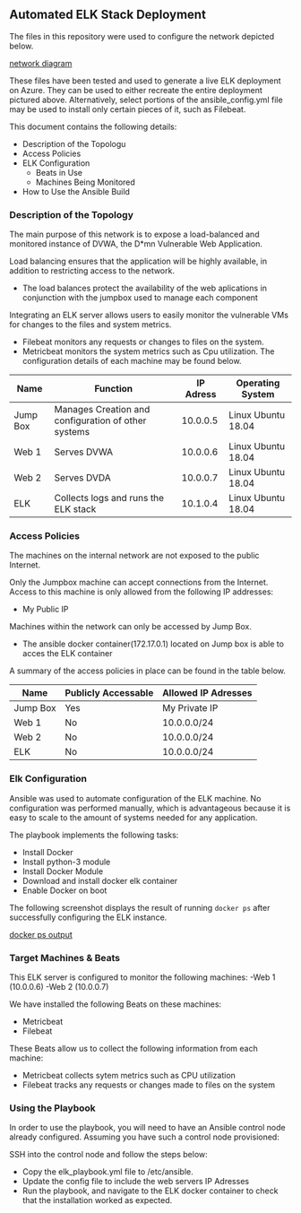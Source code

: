 ## Automated ELK Stack Deployment

The files in this repository were used to configure the network depicted below.

[network diagram](images/NetworkDiagram.png)

These files have been tested and used to generate a live ELK deployment on Azure. They can be used to either recreate the entire deployment pictured above. Alternatively, select portions of the ansible_config.yml file may be used to install only certain pieces of it, such as Filebeat.


This document contains the following details:
- Description of the Topologu
- Access Policies
- ELK Configuration
  - Beats in Use
  - Machines Being Monitored
- How to Use the Ansible Build


### Description of the Topology

The main purpose of this network is to expose a load-balanced and monitored instance of DVWA, the D*mn Vulnerable Web Application.

Load balancing ensures that the application will be highly available, in addition to restricting access to the network.
- The load balances protect the availability of the web aplications in conjunction with the jumpbox used to manage each component

Integrating an ELK server allows users to easily monitor the vulnerable VMs for changes to the files and system metrics.
- Filebeat monitors any requests or changes to files on the system.
- Metricbeat monitors the system metrics such as Cpu utilization.
The configuration details of each machine may be found below.

| Name     | Function                                             | IP Adress | Operating System   |
|----------|------------------------------------------------------|-----------|--------------------|
| Jump Box | Manages Creation and  configuration of other systems | 10.0.0.5  | Linux Ubuntu 18.04 |
| Web 1    | Serves DVWA                                          | 10.0.0.6  | Linux Ubuntu 18.04 |
| Web 2    | Serves DVDA                                          | 10.0.0.7  | Linux Ubuntu 18.04 |
| ELK      | Collects logs and  runs the ELK stack                | 10.1.0.4  | Linux Ubuntu 18.04 |

### Access Policies

The machines on the internal network are not exposed to the public Internet. 

Only the Jumpbox machine can accept connections from the Internet. Access to this machine is only allowed from the following IP addresses:
- My Public IP

Machines within the network can only be accessed by Jump Box.
- The ansible docker container(172.17.0.1) located on Jump box is able to acces the ELK container

A summary of the access policies in place can be found in the table below.

| Name     | Publicly Accessable | Allowed IP Adresses |
|----------|---------------------|---------------------|
| Jump Box |         Yes         | My Private IP       |
| Web 1    |          No         | 10.0.0.0/24         |
| Web 2    |          No         | 10.0.0.0/24         |
| ELK      |          No         | 10.0.0.0/24         |

### Elk Configuration

Ansible was used to automate configuration of the ELK machine. No configuration was performed manually, which is advantageous because it is easy to scale
to the amount of systems needed for any application.

The playbook implements the following tasks:
- Install Docker
- Install python-3 module
- Install Docker Module
- Download and install docker elk container
- Enable Docker on boot

The following screenshot displays the result of running `docker ps` after successfully configuring the ELK instance.

[docker ps output](Images/docker_ps_output.png)

### Target Machines & Beats
This ELK server is configured to monitor the following machines:
-Web 1 (10.0.0.6)
-Web 2 (10.0.0.7)

We have installed the following Beats on these machines:
- Metricbeat
- Filebeat

These Beats allow us to collect the following information from each machine:
- Metricbeat collects sytem metrics such as CPU utilization
- Filebeat tracks any requests or changes made to files on the system 

### Using the Playbook
In order to use the playbook, you will need to have an Ansible control node already configured. Assuming you have such a control node provisioned: 

SSH into the control node and follow the steps below:
- Copy the elk_playbook.yml file to /etc/ansible.
- Update the config file to include the web servers IP Adresses
- Run the playbook, and navigate to the ELK docker container to check that the installation worked as expected.


